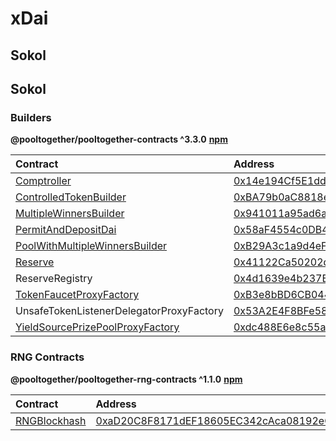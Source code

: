 # xDai

## Sokol

## Sokol

### Builders

**@pooltogether/pooltogether-contracts ^3.3.0** [**npm**](https://www.npmjs.com/package/@pooltogether/pooltogether-contracts)

| Contract | Address | Artifact |
| :--- | :--- | :--- |
| [Comptroller](https://github.com/pooltogether/pooltogether-pool-contracts/tree/master/contracts/comptroller/Comptroller.sol) | [0x14e194Cf5E1dd73BB46256495aEa8ff36A7Aa454](https://blockscout.com/poa/sokol/address/0x14e194Cf5E1dd73BB46256495aEa8ff36A7Aa454) | [Artifact](https://github.com/pooltogether/pooltogether-pool-contracts/tree/master/deployments/poaSokol/Comptroller.json) |
| [ControlledTokenBuilder](https://github.com/pooltogether/pooltogether-pool-contracts/tree/master/contracts/builders/ControlledTokenBuilder.sol) | [0xBA79b0aC8818e1515F51fEF240F4228F29F64948](https://blockscout.com/poa/sokol/address/0xBA79b0aC8818e1515F51fEF240F4228F29F64948) | [Artifact](https://github.com/pooltogether/pooltogether-pool-contracts/tree/master/deployments/poaSokol/ControlledTokenBuilder.json) |
| [MultipleWinnersBuilder](https://github.com/pooltogether/pooltogether-pool-contracts/tree/master/contracts/builders/MultipleWinnersBuilder.sol) | [0x941011a95ad6a69d3b06218A3b74a3f6296481A8](https://blockscout.com/poa/sokol/address/0x941011a95ad6a69d3b06218A3b74a3f6296481A8) | [Artifact](https://github.com/pooltogether/pooltogether-pool-contracts/tree/master/deployments/poaSokol/MultipleWinnersBuilder.json) |
| [PermitAndDepositDai](https://github.com/pooltogether/pooltogether-pool-contracts/tree/master/contracts/permit/PermitAndDepositDai.sol) | [0x58aF4554c0DB496EFdf93bB344eC513C5627Efb9](https://blockscout.com/poa/sokol/address/0x58aF4554c0DB496EFdf93bB344eC513C5627Efb9) | [Artifact](https://github.com/pooltogether/pooltogether-pool-contracts/tree/master/deployments/poaSokol/PermitAndDepositDai.json) |
| [PoolWithMultipleWinnersBuilder](https://github.com/pooltogether/pooltogether-pool-contracts/tree/master/contracts/builders/PoolWithMultipleWinnersBuilder.sol) | [0xB29A3c1a9d4eFa7391e685bFD2654ea31E2f3125](https://blockscout.com/poa/sokol/address/0xB29A3c1a9d4eFa7391e685bFD2654ea31E2f3125) | [Artifact](https://github.com/pooltogether/pooltogether-pool-contracts/tree/master/deployments/poaSokol/PoolWithMultipleWinnersBuilder.json) |
| [Reserve](https://github.com/pooltogether/pooltogether-pool-contracts/tree/master/contracts/reserve/Reserve.sol) | [0x41122Ca50202d13c809dfE88F60Da212A1525Ed7](https://blockscout.com/poa/sokol/address/0x41122Ca50202d13c809dfE88F60Da212A1525Ed7) | [Artifact](https://github.com/pooltogether/pooltogether-pool-contracts/tree/master/deployments/poaSokol/Reserve.json) |
| ReserveRegistry | [0x4d1639e4b237BCab6F908A1CEb0995716D5ebE36](https://blockscout.com/poa/sokol/address/0x4d1639e4b237BCab6F908A1CEb0995716D5ebE36) | [Artifact](https://github.com/pooltogether/pooltogether-pool-contracts/tree/master/deployments/poaSokol/ReserveRegistry.json) |
| [TokenFaucetProxyFactory](https://github.com/pooltogether/pooltogether-pool-contracts/tree/master/contracts/token-faucet/TokenFaucetProxyFactory.sol) | [0xB3e8bBD6CB0443e0dc59602825Dc6854D7ec5c4b](https://blockscout.com/poa/sokol/address/0xB3e8bBD6CB0443e0dc59602825Dc6854D7ec5c4b) | [Artifact](https://github.com/pooltogether/pooltogether-pool-contracts/tree/master/deployments/poaSokol/TokenFaucetProxyFactory.json) |
| UnsafeTokenListenerDelegatorProxyFactory | [0x53A2E4F8BFe581bC28e0d1d30808ffB163E53A46](https://blockscout.com/poa/sokol/address/0x53A2E4F8BFe581bC28e0d1d30808ffB163E53A46) | [Artifact](https://github.com/pooltogether/pooltogether-pool-contracts/tree/master/deployments/poaSokol/UnsafeTokenListenerDelegatorProxyFactory.json) |
| [YieldSourcePrizePoolProxyFactory](https://github.com/pooltogether/pooltogether-pool-contracts/tree/master/contracts/prize-pool/yield-source/YieldSourcePrizePoolProxyFactory.sol) | [0xdc488E6e8c55a11d20032997cd1fF7c4951401df](https://blockscout.com/poa/sokol/address/0xdc488E6e8c55a11d20032997cd1fF7c4951401df) | [Artifact](https://github.com/pooltogether/pooltogether-pool-contracts/tree/master/deployments/poaSokol/YieldSourcePrizePoolProxyFactory.json) |

### RNG Contracts

**@pooltogether/pooltogether-rng-contracts ^1.1.0** [**npm**](https://www.npmjs.com/package/@pooltogether/pooltogether-rng-contracts)

| Contract | Address | Artifact |
| :--- | :--- | :--- |
| [RNGBlockhash](https://github.com/pooltogether/pooltogether-rng-contracts/tree/master/contracts/RNGBlockhash.sol) | [0xaD20C8F8171dEF18605EC342cAca08192eCe63F2](https://blockscout.com/poa/sokol/address/0xaD20C8F8171dEF18605EC342cAca08192eCe63F2) | [Artifact](https://github.com/pooltogether/pooltogether-rng-contracts/tree/master/deployments/poaSokol/RNGBlockhash.json) |

